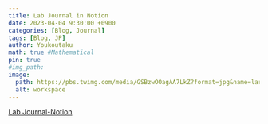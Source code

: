 ```yaml
---
title: Lab Journal in Notion
date: 2023-04-04 9:30:00 +0900
categories: [Blog, Journal]
tags: [Blog, JP]
author: Youkoutaku
math: true #Mathematical
pin: true
#img_path:
image:
  path: https://pbs.twimg.com/media/GSBzwOOagAA7LkZ?format=jpg&name=large
  alt: workspace
---
```



[Lab Journal-Notion](https://youkoutaku.notion.site/Lab-Journal-cde43795142d448ab96cb0233225cf6b?pvs=4)